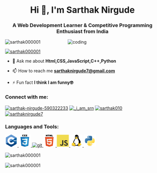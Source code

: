 <h1 align="center">Hi 👋, I'm Sarthak Nirgude</h1>
<h3 align="center">A Web Development Learner & Competitive Programming Enthusiast from India</h3>

<img align = "right" alt="coding" width="300px" src="https://media2.giphy.com/media/RbDKaczqWovIugyJmW/giphy.gif">
<p align="left"> <img src="https://komarev.com/ghpvc/?username=sarthak000001&label=Profile%20views&color=0e75b6&style=flat" alt="sarthak000001" /> </p>

<p align="left"> <a href="https://github.com/ryo-ma/github-profile-trophy"><img src="https://github-profile-trophy.vercel.app/?username=sarthak000001" alt="sarthak000001" /></a> </p>

- 💬 Ask me about **Html,CSS,JavaScript,C++,Python**

- 📫 How to reach me **sarthaknirgude7@gmail.com**

- ⚡ Fun fact **I think I am funny🤓**

<h3 align="left">Connect with me:</h3>
<p align="left">
<a href="https://linkedin.com/in/sarthak-nirgude-590322233" target="blank"><img align="center" src="https://raw.githubusercontent.com/rahuldkjain/github-profile-readme-generator/master/src/images/icons/Social/linked-in-alt.svg" alt="sarthak-nirgude-590322233" height="30" width="40" /></a>
<a href="https://instagram.com/_i_am_srn" target="blank"><img align="center" src="https://raw.githubusercontent.com/rahuldkjain/github-profile-readme-generator/master/src/images/icons/Social/instagram.svg" alt="_i_am_srn" height="30" width="40" /></a>
<a href="https://www.codechef.com/users/sarthak010" target="blank"><img align="center" src="https://cdn.jsdelivr.net/npm/simple-icons@3.1.0/icons/codechef.svg" alt="sarthak010" height="30" width="40" /></a>
<a href="https://www.hackerrank.com/sarthaknirgude7" target="blank"><img align="center" src="https://raw.githubusercontent.com/rahuldkjain/github-profile-readme-generator/master/src/images/icons/Social/hackerrank.svg" alt="sarthaknirgude7" height="30" width="40" /></a>
</p>

<h3 align="left">Languages and Tools:</h3>
<p align="left"> <a href="https://www.w3schools.com/cpp/" target="_blank" rel="noreferrer"> <img src="https://raw.githubusercontent.com/devicons/devicon/master/icons/cplusplus/cplusplus-original.svg" alt="cplusplus" width="40" height="40"/> </a> <a href="https://www.w3schools.com/css/" target="_blank" rel="noreferrer"> <img src="https://raw.githubusercontent.com/devicons/devicon/master/icons/css3/css3-original-wordmark.svg" alt="css3" width="40" height="40"/> </a> <a href="https://git-scm.com/" target="_blank" rel="noreferrer"> <img src="https://www.vectorlogo.zone/logos/git-scm/git-scm-icon.svg" alt="git" width="40" height="40"/> </a> <a href="https://www.w3.org/html/" target="_blank" rel="noreferrer"> <img src="https://raw.githubusercontent.com/devicons/devicon/master/icons/html5/html5-original-wordmark.svg" alt="html5" width="40" height="40"/> </a> <a href="https://developer.mozilla.org/en-US/docs/Web/JavaScript" target="_blank" rel="noreferrer"> <img src="https://raw.githubusercontent.com/devicons/devicon/master/icons/javascript/javascript-original.svg" alt="javascript" width="40" height="40"/> </a> <a href="https://www.linux.org/" target="_blank" rel="noreferrer"> <img src="https://raw.githubusercontent.com/devicons/devicon/master/icons/linux/linux-original.svg" alt="linux" width="40" height="40"/> </a> <a href="https://www.python.org" target="_blank" rel="noreferrer"> <img src="https://raw.githubusercontent.com/devicons/devicon/master/icons/python/python-original.svg" alt="python" width="40" height="40"/> </a> </p>

<p><img align="center" src="https://github-readme-stats.vercel.app/api/top-langs?username=sarthak000001&show_icons=true&locale=en&layout=compact" alt="sarthak000001" /></p>

<p><img align="center" src="https://github-readme-streak-stats.herokuapp.com/?user=sarthak000001&" alt="sarthak000001" /></p>
